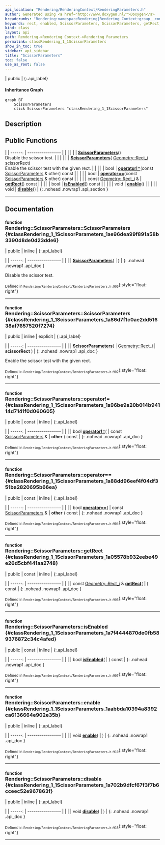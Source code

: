 ```yaml
---
api_location: "Rendering/RenderingContext/RenderingParameters.h"
author: Generated using <a href="http://www.doxygen.nl/">Doxygen</a>
breadcrumbs: "Rendering:namespaceRendering|Rendering Context:group__context|Rendering Parameters:group__rendering__parameter"
keywords: rect, enabled, ScissorParameters, ScissorParameters, getRect, isEnabled, enable, disable
kind: class
layout: api
path: Rendering->Rendering Context->Rendering Parameters
permalink: classRendering_1_1ScissorParameters
show_in_toc: true
sidebar: api_sidebar
title: "ScissorParameters"
toc: false
use_as_root: false
---
```


| public |
{:.api_label}

#### Inheritance Graph

```mermaid
graph BT
	ScissorParameters
	click ScissorParameters "classRendering_1_1ScissorParameters"
```

## Description





## Public Functions

|
| ------: | ----------------- |
|  | |
|  | **[ScissorParameters](#classRendering_1_1ScissorParameters_1ae96dea99f891a58b3390d8de0d23dde6)**() <br/> Disable the scissor test. |
|  | |
|  | **[ScissorParameters](#classRendering_1_1ScissorParameters_1a86d7f1c0ae2dd51638af7657520f7274)**( [Geometry::Rect_i](namespaceGeometry#namespaceGeometry_1a22750be67fc5d15a039c6db8ef7406ad)  scissorRect) <br/> Enable the scissor test with the given rect. |
|  | |
| bool | **[operator!=](#classRendering_1_1ScissorParameters_1a96be9a20b014b94114d7141f0d060605)**(const [ScissorParameters](classRendering_1_1ScissorParameters) & other) const |
|  | |
| bool | **[operator==](#classRendering_1_1ScissorParameters_1a88dd96eef4f04df351ba2820695b66ea)**(const [ScissorParameters](classRendering_1_1ScissorParameters) & other) const |
|  | |
| const [Geometry::Rect_i](namespaceGeometry#namespaceGeometry_1a22750be67fc5d15a039c6db8ef7406ad) & | **[getRect](#classRendering_1_1ScissorParameters_1a05578b932eebe49e26d5cbf441aa2748)**() const |
|  | |
| bool | **[isEnabled](#classRendering_1_1ScissorParameters_1a7f4444870de0fb589376872c34c4afed)**() const |
|  | |
| void | **[enable](#classRendering_1_1ScissorParameters_1aabbda10394a8392ca6136664e902e35b)**() |
|  | |
| void | **[disable](#classRendering_1_1ScissorParameters_1a702b9dfcf67f3f7b6cceec52e967863f)**() |
{: .nohead .nowrap1 .api_section }


-------------------------------------------------------------------

## Documentation

### <small>function</small><br/> Rendering::ScissorParameters::ScissorParameters {#classRendering_1_1ScissorParameters_1ae96dea99f891a58b3390d8de0d23dde6}

| public | inline |
{:.api_label}

|
| ------: | ----------------- |
|  |
|  **[ScissorParameters](#classRendering_1_1ScissorParameters_1ae96dea99f891a58b3390d8de0d23dde6)**( |  ) |
{: .nohead .nowrap1 .api_doc }

Disable the scissor test.





<sub>Defined in `Rendering/RenderingContext/RenderingParameters.h:900`</sub>{:style="float: right"}

-------------------------------------------------------------------

### <small>function</small><br/> Rendering::ScissorParameters::ScissorParameters {#classRendering_1_1ScissorParameters_1a86d7f1c0ae2dd51638af7657520f7274}

| public | inline | explicit |
{:.api_label}

|
| ------: | ----------------- |
|  |
|  **[ScissorParameters](#classRendering_1_1ScissorParameters_1a86d7f1c0ae2dd51638af7657520f7274)**( |  [Geometry::Rect_i](namespaceGeometry#namespaceGeometry_1a22750be67fc5d15a039c6db8ef7406ad)  | **scissorRect** ) |
{: .nohead .nowrap1 .api_doc }

Enable the scissor test with the given rect.





<sub>Defined in `Rendering/RenderingContext/RenderingParameters.h:902`</sub>{:style="float: right"}

-------------------------------------------------------------------

### <small>function</small><br/> Rendering::ScissorParameters::operator!= {#classRendering_1_1ScissorParameters_1a96be9a20b014b94114d7141f0d060605}

| public | const | inline |
{:.api_label}

|
| ------: | ----------------- |
|  |
| bool **[operator!=](#classRendering_1_1ScissorParameters_1a96be9a20b014b94114d7141f0d060605)**( | const [ScissorParameters](classRendering_1_1ScissorParameters) & | **other** ) const |
{: .nohead .nowrap1 .api_doc }





<sub>Defined in `Rendering/RenderingContext/RenderingParameters.h:903`</sub>{:style="float: right"}

-------------------------------------------------------------------

### <small>function</small><br/> Rendering::ScissorParameters::operator== {#classRendering_1_1ScissorParameters_1a88dd96eef4f04df351ba2820695b66ea}

| public | const | inline |
{:.api_label}

|
| ------: | ----------------- |
|  |
| bool **[operator==](#classRendering_1_1ScissorParameters_1a88dd96eef4f04df351ba2820695b66ea)**( | const [ScissorParameters](classRendering_1_1ScissorParameters) & | **other** ) const |
{: .nohead .nowrap1 .api_doc }





<sub>Defined in `Rendering/RenderingContext/RenderingParameters.h:904`</sub>{:style="float: right"}

-------------------------------------------------------------------

### <small>function</small><br/> Rendering::ScissorParameters::getRect {#classRendering_1_1ScissorParameters_1a05578b932eebe49e26d5cbf441aa2748}

| public | const | inline |
{:.api_label}

|
| ------: | ----------------- |
|  |
| const [Geometry::Rect_i](namespaceGeometry#namespaceGeometry_1a22750be67fc5d15a039c6db8ef7406ad) & **[getRect](#classRendering_1_1ScissorParameters_1a05578b932eebe49e26d5cbf441aa2748)**( |  ) const |
{: .nohead .nowrap1 .api_doc }





<sub>Defined in `Rendering/RenderingContext/RenderingParameters.h:906`</sub>{:style="float: right"}

-------------------------------------------------------------------

### <small>function</small><br/> Rendering::ScissorParameters::isEnabled {#classRendering_1_1ScissorParameters_1a7f4444870de0fb589376872c34c4afed}

| public | const | inline |
{:.api_label}

|
| ------: | ----------------- |
|  |
| bool **[isEnabled](#classRendering_1_1ScissorParameters_1a7f4444870de0fb589376872c34c4afed)**( |  ) const |
{: .nohead .nowrap1 .api_doc }





<sub>Defined in `Rendering/RenderingContext/RenderingParameters.h:907`</sub>{:style="float: right"}

-------------------------------------------------------------------

### <small>function</small><br/> Rendering::ScissorParameters::enable {#classRendering_1_1ScissorParameters_1aabbda10394a8392ca6136664e902e35b}

| public | inline |
{:.api_label}

|
| ------: | ----------------- |
|  |
| void **[enable](#classRendering_1_1ScissorParameters_1aabbda10394a8392ca6136664e902e35b)**( |  ) |
{: .nohead .nowrap1 .api_doc }





<sub>Defined in `Rendering/RenderingContext/RenderingParameters.h:910`</sub>{:style="float: right"}

-------------------------------------------------------------------

### <small>function</small><br/> Rendering::ScissorParameters::disable {#classRendering_1_1ScissorParameters_1a702b9dfcf67f3f7b6cceec52e967863f}

| public | inline |
{:.api_label}

|
| ------: | ----------------- |
|  |
| void **[disable](#classRendering_1_1ScissorParameters_1a702b9dfcf67f3f7b6cceec52e967863f)**( |  ) |
{: .nohead .nowrap1 .api_doc }





<sub>Defined in `Rendering/RenderingContext/RenderingParameters.h:913`</sub>{:style="float: right"}

-------------------------------------------------------------------

